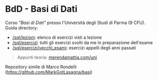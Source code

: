 # BdD - Basi di Dati
Corso _"Basi di Dati"_ presso l'Università degli Studi di Parma (9 CFU).  
Guida directory: 
- [/sql/lezioni](https://github.com/merendamattia/BdD/tree/main/sql/lezioni): elenco di esercizi visti a lezione
- [/sql/esercizi](https://github.com/merendamattia/BdD/tree/main/sql/esercizi): tutti gli esercizi svolti da me in preparazione dell'esame
- [/sql/esercizi/vecchi_esami](https://github.com/merendamattia/BdD/tree/main/sql/esercizi/vecchi_esami): esercizi appelli degli anni passati

> Appunti teoria: [merendamattia.com/uni](https://www.merendamattia.com/uni.html)

Repository simile di Marco Rondelli (https://github.com/MarkGotLasagna/basi)
